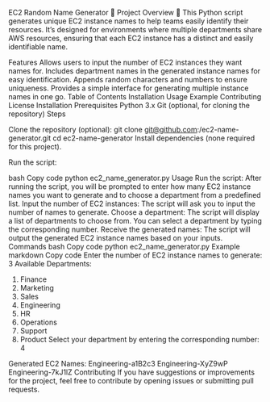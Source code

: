 EC2 Random Name Generator 🐍
Project Overview 🚀
This Python script generates unique EC2 instance names to help teams easily identify their resources. It’s designed for environments where multiple departments share AWS resources, ensuring that each EC2 instance has a distinct and easily identifiable name.

Features
Allows users to input the number of EC2 instances they want names for.
Includes department names in the generated instance names for easy identification.
Appends random characters and numbers to ensure uniqueness.
Provides a simple interface for generating multiple instance names in one go.
Table of Contents
Installation
Usage
Example
Contributing
License
Installation
Prerequisites
Python 3.x
Git (optional, for cloning the repository)
Steps


Clone the repository (optional): 
git clone git@github.com:<your-username>/ec2-name-generator.git
cd ec2-name-generator
Install dependencies (none required for this project).

Run the script:

bash
Copy code
python ec2_name_generator.py
Usage
Run the script: After running the script, you will be prompted to enter how many EC2 instance names you want to generate and to choose a department from a predefined list.
Input the number of EC2 instances: The script will ask you to input the number of names to generate.
Choose a department: The script will display a list of departments to choose from. You can select a department by typing the corresponding number.
Receive the generated names: The script will output the generated EC2 instance names based on your inputs.
Commands
bash
Copy code
python ec2_name_generator.py
Example
markdown
Copy code
Enter the number of EC2 instance names to generate: 3
Available Departments:
1. Finance
2. Marketing
3. Sales
4. Engineering
5. HR
6. Operations
7. Support
8. Product
Select your department by entering the corresponding number: 4

Generated EC2 Names:
Engineering-a1B2c3
Engineering-XyZ9wP
Engineering-7kJ1lZ
Contributing
If you have suggestions or improvements for the project, feel free to contribute by opening issues or submitting pull requests.

